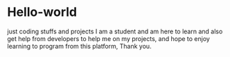 # Hello-world
just coding stuffs and projects
I am a student and am here to learn and also get help from developers to help me on my projects, and hope to enjoy learning to program from this platform, Thank you.
